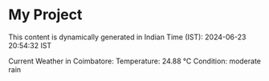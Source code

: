 # My Project

This content is dynamically generated in Indian Time (IST): 2024-06-23 20:54:32 IST


Current Weather in Coimbatore:
Temperature: 24.88 °C
Condition: moderate rain
